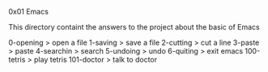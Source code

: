 0x01 Emacs

This directory containt the answers to the project about the basic of Emacs

0-opening > open a file
1-saving > save a file
2-cutting > cut a line
3-paste > paste
4-searchin > search
5-undoing > undo
6-quiting > exit emacs
100-tetris > play tetris
101-doctor > talk to doctor